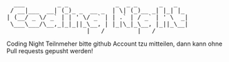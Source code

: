 <pre>
  ___         _ _             _  _ _      _   _   
 / __|___  __| (_)_ _  __ _  | \| (_)__ _| |_| |_ 
| (__/ _ \/ _` | | ' \/ _` | | .` | / _` | ' \  _|
 \___\___/\__,_|_|_||_\__, | |_|\_|_\__, |_||_\__|
                      |___/         |___/         
</pre>


Coding Night Teilnmeher bitte github Account tzu mitteilen, dann kann ohne Pull requests gepusht werden!
